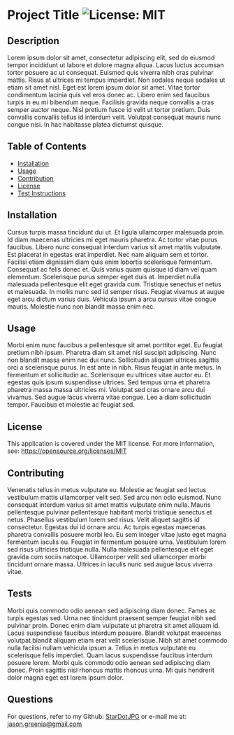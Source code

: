 # Project Title ![License: MIT](https://img.shields.io/badge/License-MIT-yellow.svg)

  ## Description
  Lorem ipsum dolor sit amet, consectetur adipiscing elit, sed do eiusmod tempor incididunt ut labore et dolore magna aliqua. Lacus luctus accumsan tortor posuere ac ut consequat. Euismod quis viverra nibh cras pulvinar mattis. Risus at ultrices mi tempus imperdiet. Non sodales neque sodales ut etiam sit amet nisl. Eget est lorem ipsum dolor sit amet. Vitae tortor condimentum lacinia quis vel eros donec ac. Libero enim sed faucibus turpis in eu mi bibendum neque. Facilisis gravida neque convallis a cras semper auctor neque. Nisl pretium fusce id velit ut tortor pretium. Duis convallis convallis tellus id interdum velit. Volutpat consequat mauris nunc congue nisi. In hac habitasse platea dictumst quisque.

  ## Table of Contents
  - [Installation](#installation)
  - [Usage](#usage)
  - [Contribution](#contribution)
  - [License](#license)
  - [Test Instructions](#tests)

  ## Installation
  Cursus turpis massa tincidunt dui ut. Et ligula ullamcorper malesuada proin. Id diam maecenas ultricies mi eget mauris pharetra. Ac tortor vitae purus faucibus. Libero nunc consequat interdum varius sit amet mattis vulputate. Est placerat in egestas erat imperdiet. Nec nam aliquam sem et tortor. Facilisi etiam dignissim diam quis enim lobortis scelerisque fermentum. Consequat ac felis donec et. Quis varius quam quisque id diam vel quam elementum. Scelerisque purus semper eget duis at. Imperdiet nulla malesuada pellentesque elit eget gravida cum. Tristique senectus et netus et malesuada. In mollis nunc sed id semper risus. Feugiat vivamus at augue eget arcu dictum varius duis. Vehicula ipsum a arcu cursus vitae congue mauris. Molestie nunc non blandit massa enim nec.

  ## Usage
  Morbi enim nunc faucibus a pellentesque sit amet porttitor eget. Eu feugiat pretium nibh ipsum. Pharetra diam sit amet nisl suscipit adipiscing. Nunc non blandit massa enim nec dui nunc. Sollicitudin aliquam ultrices sagittis orci a scelerisque purus. In est ante in nibh. Risus feugiat in ante metus. In fermentum et sollicitudin ac. Scelerisque eu ultrices vitae auctor eu. Et egestas quis ipsum suspendisse ultrices. Sed tempus urna et pharetra pharetra massa massa ultricies mi. Volutpat sed cras ornare arcu dui vivamus. Sed augue lacus viverra vitae congue. Leo a diam sollicitudin tempor. Faucibus et molestie ac feugiat sed.
  
  ## License
  This application is covered under the MIT license. For more information, see: https://opensource.org/licenses/MIT
  
  ## Contributing
  Venenatis tellus in metus vulputate eu. Molestie ac feugiat sed lectus vestibulum mattis ullamcorper velit sed. Sed arcu non odio euismod. Nunc consequat interdum varius sit amet mattis vulputate enim nulla. Mauris pellentesque pulvinar pellentesque habitant morbi tristique senectus et netus. Phasellus vestibulum lorem sed risus. Velit aliquet sagittis id consectetur. Egestas dui id ornare arcu. Ac turpis egestas maecenas pharetra convallis posuere morbi leo. Eu sem integer vitae justo eget magna fermentum iaculis eu. Feugiat in fermentum posuere urna. Vestibulum lorem sed risus ultricies tristique nulla. Nulla malesuada pellentesque elit eget gravida cum sociis natoque. Ullamcorper velit sed ullamcorper morbi tincidunt ornare massa. Ultrices in iaculis nunc sed augue lacus viverra vitae.

  ## Tests
  Morbi quis commodo odio aenean sed adipiscing diam donec. Fames ac turpis egestas sed. Urna nec tincidunt praesent semper feugiat nibh sed pulvinar proin. Donec enim diam vulputate ut pharetra sit amet aliquam id. Lacus suspendisse faucibus interdum posuere. Blandit volutpat maecenas volutpat blandit aliquam etiam erat velit scelerisque. Nibh sit amet commodo nulla facilisi nullam vehicula ipsum a. Tellus in metus vulputate eu scelerisque felis imperdiet. Quam lacus suspendisse faucibus interdum posuere lorem. Morbi quis commodo odio aenean sed adipiscing diam donec. Proin sagittis nisl rhoncus mattis rhoncus urna. Mi quis hendrerit dolor magna eget est lorem ipsum dolor.

  ## Questions
  For questions, refer to my Github: [StarDotJPG](https://github.com/StarDotJPG) or e-mail me at: [jason.greenia@gmail.com](mailto:jason.greenia@gmail.com)
